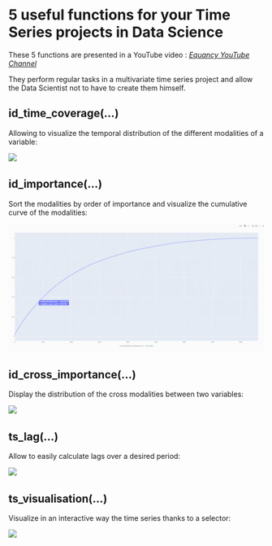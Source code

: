 # 5 useful functions for your Time Series projects in Data Science

These 5 functions are presented in a YouTube video :  *[Equancy YouTube Channel](https://www.youtube.com/channel/UC2LEbd7POe95hDui_hIgH7g/featured)*

They perform regular tasks in a multivariate time series project and allow the Data Scientist not to have to create them himself.

## id_time_coverage(...)

Allowing to visualize the temporal distribution of the different modalities of a variable:

<img src="https://github.com/equancy/ts_utils/blob/main/images/1.gif" width="600" />

## id_importance(...)

Sort the modalities by order of importance and visualize the cumulative curve of the modalities:

<img src="https://github.com/equancy/ts_utils/blob/main/images/2.gif" width="600" />

## id_cross_importance(...)

Display the distribution of the cross modalities between two variables:

<img src="https://github.com/equancy/ts_utils/blob/main/images/3.gif" width="600" />

## ts_lag(...)

Allow to easily calculate lags over a desired period:

<img src="https://github.com/equancy/ts_utils/blob/main/images/4.gif" width="600" />

## ts_visualisation(...)

Visualize in an interactive way the time series thanks to a selector:

<img src="https://github.com/equancy/ts_utils/blob/main/images/5.gif" width="600" />